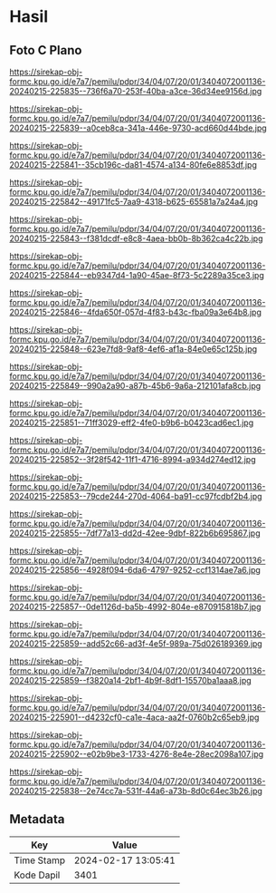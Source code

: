 # Hasil

## Foto C Plano

https://sirekap-obj-formc.kpu.go.id/e7a7/pemilu/pdpr/34/04/07/20/01/3404072001136-20240215-225835--736f6a70-253f-40ba-a3ce-36d34ee9156d.jpg

https://sirekap-obj-formc.kpu.go.id/e7a7/pemilu/pdpr/34/04/07/20/01/3404072001136-20240215-225839--a0ceb8ca-341a-446e-9730-acd660d44bde.jpg

https://sirekap-obj-formc.kpu.go.id/e7a7/pemilu/pdpr/34/04/07/20/01/3404072001136-20240215-225841--35cb196c-da81-4574-a134-80fe6e8853df.jpg

https://sirekap-obj-formc.kpu.go.id/e7a7/pemilu/pdpr/34/04/07/20/01/3404072001136-20240215-225842--49171fc5-7aa9-4318-b625-65581a7a24a4.jpg

https://sirekap-obj-formc.kpu.go.id/e7a7/pemilu/pdpr/34/04/07/20/01/3404072001136-20240215-225843--f381dcdf-e8c8-4aea-bb0b-8b362ca4c22b.jpg

https://sirekap-obj-formc.kpu.go.id/e7a7/pemilu/pdpr/34/04/07/20/01/3404072001136-20240215-225844--eb9347d4-1a90-45ae-8f73-5c2289a35ce3.jpg

https://sirekap-obj-formc.kpu.go.id/e7a7/pemilu/pdpr/34/04/07/20/01/3404072001136-20240215-225846--4fda650f-057d-4f83-b43c-fba09a3e64b8.jpg

https://sirekap-obj-formc.kpu.go.id/e7a7/pemilu/pdpr/34/04/07/20/01/3404072001136-20240215-225848--623e7fd8-9af8-4ef6-af1a-84e0e65c125b.jpg

https://sirekap-obj-formc.kpu.go.id/e7a7/pemilu/pdpr/34/04/07/20/01/3404072001136-20240215-225849--990a2a90-a87b-45b6-9a6a-212101afa8cb.jpg

https://sirekap-obj-formc.kpu.go.id/e7a7/pemilu/pdpr/34/04/07/20/01/3404072001136-20240215-225851--71ff3029-eff2-4fe0-b9b6-b0423cad6ec1.jpg

https://sirekap-obj-formc.kpu.go.id/e7a7/pemilu/pdpr/34/04/07/20/01/3404072001136-20240215-225852--3f28f542-11f1-4716-8994-a934d274ed12.jpg

https://sirekap-obj-formc.kpu.go.id/e7a7/pemilu/pdpr/34/04/07/20/01/3404072001136-20240215-225853--79cde244-270d-4064-ba91-cc97fcdbf2b4.jpg

https://sirekap-obj-formc.kpu.go.id/e7a7/pemilu/pdpr/34/04/07/20/01/3404072001136-20240215-225855--7df77a13-dd2d-42ee-9dbf-822b6b695867.jpg

https://sirekap-obj-formc.kpu.go.id/e7a7/pemilu/pdpr/34/04/07/20/01/3404072001136-20240215-225856--4928f094-6da6-4797-9252-ccf1314ae7a6.jpg

https://sirekap-obj-formc.kpu.go.id/e7a7/pemilu/pdpr/34/04/07/20/01/3404072001136-20240215-225857--0de1126d-ba5b-4992-804e-e870915818b7.jpg

https://sirekap-obj-formc.kpu.go.id/e7a7/pemilu/pdpr/34/04/07/20/01/3404072001136-20240215-225859--add52c66-ad3f-4e5f-989a-75d026189369.jpg

https://sirekap-obj-formc.kpu.go.id/e7a7/pemilu/pdpr/34/04/07/20/01/3404072001136-20240215-225859--f3820a14-2bf1-4b9f-8df1-15570ba1aaa8.jpg

https://sirekap-obj-formc.kpu.go.id/e7a7/pemilu/pdpr/34/04/07/20/01/3404072001136-20240215-225901--d4232cf0-ca1e-4aca-aa2f-0760b2c65eb9.jpg

https://sirekap-obj-formc.kpu.go.id/e7a7/pemilu/pdpr/34/04/07/20/01/3404072001136-20240215-225902--e02b9be3-1733-4276-8e4e-28ec2098a107.jpg

https://sirekap-obj-formc.kpu.go.id/e7a7/pemilu/pdpr/34/04/07/20/01/3404072001136-20240215-225838--2e74cc7a-531f-44a6-a73b-8d0c64ec3b26.jpg


## Metadata

| Key        | Value               |
| ---------- | ------------------- |
| Time Stamp | 2024-02-17 13:05:41 |
| Kode Dapil | 3401                |




